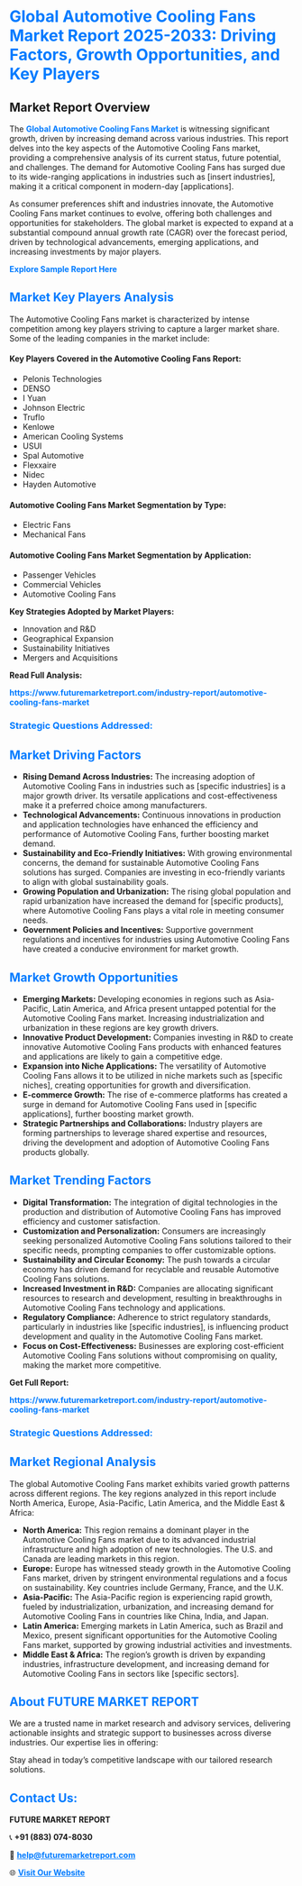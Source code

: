 <h1 style="color: #007BFF;">Global Automotive Cooling Fans Market Report 2025-2033: Driving Factors, Growth Opportunities, and Key Players</h1>

<section id="overview">
<h2>Market Report Overview</h2>
<p>The <a href="https://www.futuremarketreport.com/industry-report/automotive-cooling-fans-market" style="color: #007BFF; text-decoration: none;"><strong>Global Automotive Cooling Fans Market</strong></a> is witnessing significant growth, driven by increasing demand across various industries. This report delves into the key aspects of the Automotive Cooling Fans market, providing a comprehensive analysis of its current status, future potential, and challenges. The demand for Automotive Cooling Fans has surged due to its wide-ranging applications in industries such as [insert industries], making it a critical component in modern-day [applications].</p>
<p>As consumer preferences shift and industries innovate, the Automotive Cooling Fans market continues to evolve, offering both challenges and opportunities for stakeholders. The global market is expected to expand at a substantial compound annual growth rate (CAGR) over the forecast period, driven by technological advancements, emerging applications, and increasing investments by major players.</p>
</section>

<section id="overview">
<p><a href="https://www.futuremarketreport.com/request-sample/reportId=126208" style="color: #007BFF; text-decoration: none;"><strong>Explore Sample Report Here</strong></a></p>
</section>

<section id="key-players">
<h2 style="color: #007BFF;">Market Key Players Analysis</h2>
<p>The Automotive Cooling Fans market is characterized by intense competition among key players striving to capture a larger market share. Some of the leading companies in the market include:</p>
<h4>Key Players Covered in the Automotive Cooling Fans Report:</h4>
<ul><li>Pelonis Technologies</li><li>DENSO</li><li>I Yuan</li><li>Johnson Electric</li><li>Truflo</li><li>Kenlowe</li><li>American Cooling Systems</li><li>USUI</li><li>Spal Automotive</li><li>Flexxaire</li><li>Nidec</li><li>Hayden Automotive</li></ul>
<h4>Automotive Cooling Fans Market Segmentation by Type:</h4>
<ul><li>Electric Fans</li><li>Mechanical Fans</li></ul>

<h4>Automotive Cooling Fans Market Segmentation by Application:</h4>
<ul><li>Passenger Vehicles</li><li>Commercial Vehicles</li><li>Automotive Cooling Fans</li></ul>
<p><strong>Key Strategies Adopted by Market Players:</strong></p>
<ul>
<li>Innovation and R&D</li>
<li>Geographical Expansion</li>
<li>Sustainability Initiatives</li>
<li>Mergers and Acquisitions</li>
</ul>
</section>

<section>
<p><strong>Read Full Analysis: </strong></p><a href="https://www.futuremarketreport.com/industry-report/automotive-cooling-fans-market" style="color: #007BFF; text-decoration: none;"><strong>https://www.futuremarketreport.com/industry-report/automotive-cooling-fans-market</strong></a>
<h3 style="color: #007BFF;">Strategic Questions Addressed:</h3>
</section>

<section id="driving-factors">
<h2 style="color: #007BFF;">Market Driving Factors</h2>
<ul>
<li><strong>Rising Demand Across Industries:</strong> The increasing adoption of Automotive Cooling Fans in industries such as [specific industries] is a major growth driver. Its versatile applications and cost-effectiveness make it a preferred choice among manufacturers.</li>
<li><strong>Technological Advancements:</strong> Continuous innovations in production and application technologies have enhanced the efficiency and performance of Automotive Cooling Fans, further boosting market demand.</li>
<li><strong>Sustainability and Eco-Friendly Initiatives:</strong> With growing environmental concerns, the demand for sustainable Automotive Cooling Fans solutions has surged. Companies are investing in eco-friendly variants to align with global sustainability goals.</li>
<li><strong>Growing Population and Urbanization:</strong> The rising global population and rapid urbanization have increased the demand for [specific products], where Automotive Cooling Fans plays a vital role in meeting consumer needs.</li>
<li><strong>Government Policies and Incentives:</strong> Supportive government regulations and incentives for industries using Automotive Cooling Fans have created a conducive environment for market growth.</li>
</ul>
</section>

<section id="growth-opportunities">
<h2 style="color: #007BFF;">Market Growth Opportunities</h2>
<ul>
<li><strong>Emerging Markets:</strong> Developing economies in regions such as Asia-Pacific, Latin America, and Africa present untapped potential for the Automotive Cooling Fans market. Increasing industrialization and urbanization in these regions are key growth drivers.</li>
<li><strong>Innovative Product Development:</strong> Companies investing in R&D to create innovative Automotive Cooling Fans products with enhanced features and applications are likely to gain a competitive edge.</li>
<li><strong>Expansion into Niche Applications:</strong> The versatility of Automotive Cooling Fans allows it to be utilized in niche markets such as [specific niches], creating opportunities for growth and diversification.</li>
<li><strong>E-commerce Growth:</strong> The rise of e-commerce platforms has created a surge in demand for Automotive Cooling Fans used in [specific applications], further boosting market growth.</li>
<li><strong>Strategic Partnerships and Collaborations:</strong> Industry players are forming partnerships to leverage shared expertise and resources, driving the development and adoption of Automotive Cooling Fans products globally.</li>
</ul>
</section>

<section id="trending-factors">
<h2 style="color: #007BFF;">Market Trending Factors</h2>
<ul>
<li><strong>Digital Transformation:</strong> The integration of digital technologies in the production and distribution of Automotive Cooling Fans has improved efficiency and customer satisfaction.</li>
<li><strong>Customization and Personalization:</strong> Consumers are increasingly seeking personalized Automotive Cooling Fans solutions tailored to their specific needs, prompting companies to offer customizable options.</li>
<li><strong>Sustainability and Circular Economy:</strong> The push towards a circular economy has driven demand for recyclable and reusable Automotive Cooling Fans solutions.</li>
<li><strong>Increased Investment in R&D:</strong> Companies are allocating significant resources to research and development, resulting in breakthroughs in Automotive Cooling Fans technology and applications.</li>
<li><strong>Regulatory Compliance:</strong> Adherence to strict regulatory standards, particularly in industries like [specific industries], is influencing product development and quality in the Automotive Cooling Fans market.</li>
<li><strong>Focus on Cost-Effectiveness:</strong> Businesses are exploring cost-efficient Automotive Cooling Fans solutions without compromising on quality, making the market more competitive.</li>
</ul>
</section>

<section>
<p><strong>Get Full Report: </strong></p><a href="https://www.futuremarketreport.com/industry-report/automotive-cooling-fans-market" style="color: #007BFF; text-decoration: none;"><strong>https://www.futuremarketreport.com/industry-report/automotive-cooling-fans-market</strong></a>
<h3 style="color: #007BFF;">Strategic Questions Addressed:</h3>
</section>


<section id="regional-analysis">
<h2 style="color: #007BFF;">Market Regional Analysis</h2>
<p>The global Automotive Cooling Fans market exhibits varied growth patterns across different regions. The key regions analyzed in this report include North America, Europe, Asia-Pacific, Latin America, and the Middle East & Africa:</p>
<ul>
<li><strong>North America:</strong> This region remains a dominant player in the Automotive Cooling Fans market due to its advanced industrial infrastructure and high adoption of new technologies. The U.S. and Canada are leading markets in this region.</li>
<li><strong>Europe:</strong> Europe has witnessed steady growth in the Automotive Cooling Fans market, driven by stringent environmental regulations and a focus on sustainability. Key countries include Germany, France, and the U.K.</li>
<li><strong>Asia-Pacific:</strong> The Asia-Pacific region is experiencing rapid growth, fueled by industrialization, urbanization, and increasing demand for Automotive Cooling Fans in countries like China, India, and Japan.</li>
<li><strong>Latin America:</strong> Emerging markets in Latin America, such as Brazil and Mexico, present significant opportunities for the Automotive Cooling Fans market, supported by growing industrial activities and investments.</li>
<li><strong>Middle East & Africa:</strong> The region’s growth is driven by expanding industries, infrastructure development, and increasing demand for Automotive Cooling Fans in sectors like [specific sectors].</li>
</ul>
</section>

<footer>
<h2 style="color: #007BFF;">About FUTURE MARKET REPORT</h2>
<p>We are a trusted name in market research and advisory services, delivering actionable insights and strategic support to businesses across diverse industries. Our expertise lies in offering:</p>

<p>Stay ahead in today’s competitive landscape with our tailored research solutions.</p>

<h2 style="color: #007BFF;">Contact Us:</h2>
<p><strong>FUTURE MARKET REPORT</strong></p>
<p>📞 <strong>+91 (883) 074-8030</strong></p>
<p>📧 <strong><a href="mailto:help@futuremarketreport.com" style="color: #007BFF;">help@futuremarketreport.com</a></strong></p>
<p>🌐 <strong><a href="https://www.futuremarketreport.com/" style="color: #007BFF;">Visit Our Website</a></strong></p>
</footer>